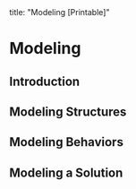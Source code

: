 <frontmatter>
title: "Modeling [Printable]"
</frontmatter>

<link rel="stylesheet" href="{{baseUrl}}/css/textbook.css">

<div class="website-content">

<div id="main">

# Modeling

## Introduction

<include src="introduction/what/unit-inParent-asFlat-print.md" boilerplate />
<include src="introduction/how/unit-inParent-asFlat-print.md" boilerplate />
<include src="introduction/umlModels/unit-inParent-asFlat-print.md" boilerplate />

## Modeling Structures

<include src="modelingStructures/classDiagramsBasic/unit-inParent-asFlat-print.md" boilerplate />
<!-- <include src="modelingStructures/classDiagramsIntermediate/unit-inParent-asFlat-print.md" boilerplate /> -->
<!-- <include src="modelingStructures/classDiagramsAdvanced/unit-inParent-asFlat-print.md" boilerplate /> -->
<include src="modelingStructures/objectDiagrams/unit-inParent-asFlat-print.md" boilerplate />
<include src="modelingStructures/objectOrientedDomainModels/unit-inParent-asFlat-print.md" boilerplate />
<include src="modelingStructures/deploymentDiagrams/unit-inParent-asFlat-print.md" boilerplate />
<include src="modelingStructures/componentDiagrams/unit-inParent-asFlat-print.md" boilerplate />
<include src="modelingStructures/packageDiagrams/unit-inParent-asFlat-print.md" boilerplate />
<include src="modelingStructures/compositeStructureDiagrams/unit-inParent-asFlat-print.md" boilerplate />

## Modeling Behaviors

<include src="modelingBehaviors/activityDiagrams/unit-inParent-asFlat-print.md" boilerplate />
<include src="modelingBehaviors/sequenceDiagramsBasic/unit-inParent-asFlat-print.md" boilerplate />
<!-- <include src="modelingBehaviors/sequenceDiagramsIntermediate/unit-inParent-asFlat-print.md" boilerplate /> -->
<!-- <include src="modelingBehaviors/sequenceDiagramsAdvanced/unit-inParent-asFlat-print.md" boilerplate /> -->
<include src="modelingBehaviors/useCaseDiagrams/unit-inParent-asFlat-print.md" boilerplate />
<include src="modelingBehaviors/timingDiagrams/unit-inParent-asFlat-print.md" boilerplate />
<include src="modelingBehaviors/interactionOverviewDiagrams/unit-inParent-asFlat-print.md" boilerplate />
<include src="modelingBehaviors/communicationDiagrams/unit-inParent-asFlat-print.md" boilerplate />
<include src="modelingBehaviors/stateMachineDiagrams/unit-inParent-asFlat-print.md" boilerplate />

## Modeling a Solution

<include src="modelingASolution/introduction/unit-inParent-asFlat-print.md" boilerplate />
<include src="modelingASolution/basic/unit-inParent-asFlat-print.md" boilerplate />
<include src="modelingASolution/intermediate/unit-inParent-asFlat-print.md" boilerplate />

<!-- TODO: add review -->

</div>

</div>
